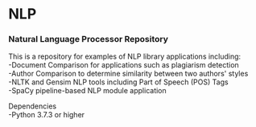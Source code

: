 # NLP

### Natural Language Processor Repository

<p>This is a repository for examples of NLP library applications including:<br>
  -Document Comparison for applications such as plagiarism detection<br>
  -Author Comparison to determine similarity between two authors' styles<br>
  -NLTK and Gensim NLP tools including Part of Speech (POS) Tags<br>
  -SpaCy pipeline-based NLP module application</p>
  
 <p>Dependencies<br>
 -Python 3.7.3 or higher</p>
